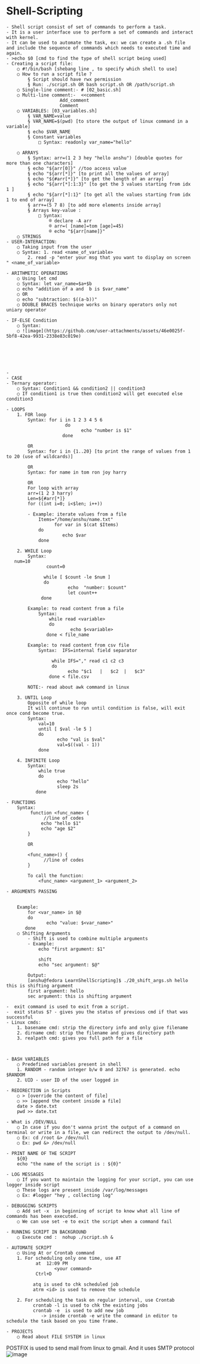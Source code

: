 # Shell-Scripting
	- Shell script consist of set of commands to perform a task.
	- It is a user interface use to perform a set of commands and interact with kernel.
	- It can be used to automate the task, ex: we can create a .sh file and include the sequence of commands which needs to executed time and again.
	- >echo $0 [cmd to find the type of shell script being used] 
	- Creating a script file:
		○ #!/bin/bash [shebang line , to specify which shell to use]
		○ How to run a script file ?
			§ Script should have rwx permission
			§ Run: ./script.sh OR bash script.sh OR /path/script.sh
		○ Single-line comment:- # [02_basic.sh]
		○ Multi-line comment:-  <<comment
						Add_comment
						Comment
		○ VARIABLES: [03_variables.sh]
			§ VAR_NAME=value
			§ VAR_NAME=$(pwd) [to store the output of linux command in a variable]
			§ echo $VAR_NAME
			§ Constant variables
				□ Syntax: readonly var_name="hello"
				
		○ ARRAYS
			§ Syntax: arr=(1 2 3 hey "hello anshu") [double quotes for more than one characters]
			§ echo "${arr[0]}" //too access value
			§ echo "${arr[*]}" [to print all the values of array]
			§ echo "${#arr[*]}" [to get the length of an array]
			§ echo "${arr[*]:1:3}" [to get the 3 values starting from idx 1 ]
			§ echo "${arr[*]:1}" [to get all the values starting from idx 1 to end of array]
			§ arr+=(5 7 8) [to add more elements inside array]
			§ Arrays key-value :
				□ Syntax:
					® declare -A arr
					® arr=( [name]=tom [age]=45)
					® echo "${arr[name]}"
		○ STRINGS
	- USER-INTERACTION:
		○ Taking input from the user
		○ Syntax: 1. read <name_of_variable>
			2. read -p "enter your msg that you want to display on screen " <name_of_variable>

	- ARITHMETIC OPERATIONS
		○ Using let cmd
		○ Syntax: let var_name=$a+$b
		○ echo "addition of a and  b is $var_name"
		○ OR
		○ echo "subtraction: $((a-b))"
		○ DOUBLE BRACES technique works on binary operators only not uniary operator
		
	- IF-ELSE Condition
		○ Syntax:
		○ ![image](https://github.com/user-attachments/assets/46e0025f-5bf8-42ea-9931-2338e83c019e)

		        
		
		
			
		
	- 
	- CASE
	- Ternary operator:
		○ Syntax: Condition1 && condition2 || condition3
		○ If condition1 is true then condition2 will get executed else condition3
		
	- LOOPS
		1. FOR loop
			Syntax: for i in 1 2 3 4 5 6
			              do
			                    echo "number is $1"
			             done
			
			OR
			Syntax: for i in {1..20} [to print the range of values from 1 to 20 (use of wildcards)]
			
			OR
			Syntax: for name in tom ron joy harry
			
			OR
			For loop with array
			arr=(1 2 3 harry)
			Len=${#arr[*]}
			for ((int i=0; i<$len; i++))
			
			- Example: iterate values from a file
				Items="/home/anshu/name.txt"
			          for var in $(cat $Items)
				do
				         echo $var
				done
				
		2. WHILE Loop
			Syntax: 
       num=10
			       count=0
			     
			      while [ $count -le $num ]
			      do
			               echo  "number: $count"
			               let count++
			     done
			
			Example: to read content from a file
				Syntax:
				    while read <variable>
				    do
				            echo $<variable>
				   done < file_name
				
			Example: to read content from csv file
			    Syntax:  IFS=internal field separator
			 
			         while IFS="," read c1 c2 c3
			         do
			               echo "$c1   |   $c2  |   $c3"
			        done < file.csv
			
			NOTE:- read about awk command in linux
			
		3. UNTIL Loop
			Opposite of while loop
			It will continue to run until condition is false, will exit once cond become true.
			Syntax:  
				val=10
				until [ $val -le 5 ]
				do
				       echo "val is $val"
				       val=$((val - 1))
				done 
				
		4. INFINITE Loop
			Syntax:
			    while true
			    do
			           echo "hello"
			           sleep 2s
			   done
			
	- FUNCTIONS
		Syntax:
			 function <func_name> {
			      //line of codes
			     echo "hello $1"
			     echo "age $2"
			}
			
			OR
			
			<func_name>() {
			      //line of codes
			}
			
			To call the function: 
				<func_name> <argument_1> <argument_2>
				
	- ARGUMENTS PASSING
		
		
		Example: 
		    for <var_name> in $@
		    do
		           echo "value: $<var_name>"
		   done
		○ Shifting Arguments
			- Shift is used to combine multiple arguments 
			- Example:
				echo "first argument: $1"
				
				shift
				echo "sec argument: $@"
				
			Output: 
			[anshu@fedora LearnShellScripting]$ ./20_shift_args.sh hello this is shifting argument
			first argument: hello
			sec argument: this is shifting argument
			
	-  exit command is used to exit from a script.
	-  exit status $? - gives you the status of previous cmd if that was successful 
	- Linux cmds:
		1. basename cmd: strip the directory info and only give filename
		2. dirname cmd: strip the filename and gives directory path
		3. realpath cmd: gives you full path for a file
		
		
		
	- BASH VARIABLES
		○ Predefined variables present in shell
		1. RANDOM - random integer b/w 0 and 32767 is generated. echo $RANDOM
		2. UID - user ID of the user logged in
		
	- REDIRECTION in Scripts
		○ > [override the content of file]
		○ >> [append the content inside a file]
		date > date.txt
		pwd >> date.txt
		
	- What is /DEV/NULL
		○ In case if you don't wanna print the output of a command on terminal or write in a file, we can redirect the output to /dev/null.
		○ Ex: cd /root &> /dev/null
		○ Ex: pwd &> /dev/null
		
	- PRINT NAME OF THE SCRIPT
		${0}
		echo "the name of the script is : ${0}"
		
	- LOG MESSAGES
		○ If you want to maintain the logging for your script, you can use logger inside script
		○ These logs are present inside /var/log/messages
		○ Ex: #logger "hey , collecting log"
		
	- DEBUGGING SCRIPTS
		○ Add set -x  in beginning of script to know what all line of commands has been executed.
		○ We can use set -e to exit the script when a command fail
		
	- RUNNING SCRIPT IN BACKGROUND
		○ Execute cmd :  nohup ./script.sh &
		
	- AUTOMATE SCRIPT
		○ Using At or Crontab command
		1. For scheduling only one time, use AT
			   at  12:09 PM
			          <your command>
			   Ctrl+D
			
			  atq is used to chk scheduled job
			  atrm <id> is used to remove the schedule
			
		2. For scheduling the task on regular interval, use Crontab
			  crontab -l is used to chk the existing jobs
			  crontab -e  is used to add new job
				 -> inside crontab -e write the command in editor to schedule the task based on you time frame.
				
	- PROJECTS
		○ Read about FILE SYSTEM in linux
POSTFIX is used to send mail from linux to gmail. And it uses SMTP protocol![image](https://github.com/user-attachments/assets/45ba0ebd-49bc-4d3e-a1c0-49d25ad92099)
